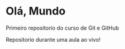 # Olá, Mundo
 Primeiro repositorio do curso de Git e GitHub

 Repositorio durante uma aula ao vivo!
